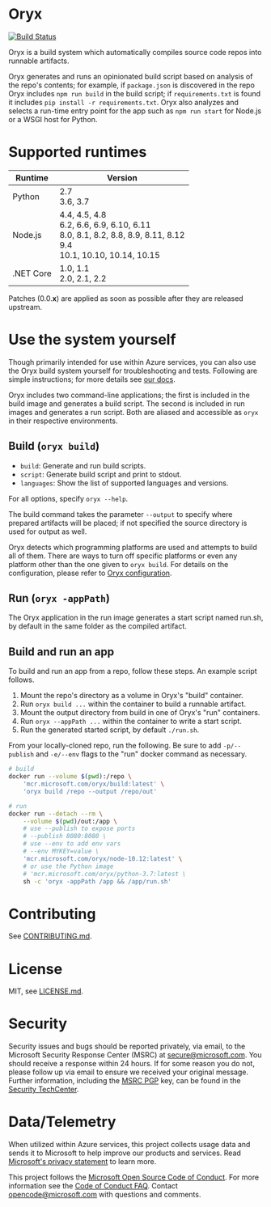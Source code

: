 # Oryx

[![Build Status](https://devdiv.visualstudio.com/DevDiv/_apis/build/status/Oryx/Oryx-BuildImage?branchName=master)](https://devdiv.visualstudio.com/DevDiv/_build/latest?definitionId=9922?branchName=master)

Oryx is a build system which automatically compiles source code repos into
runnable artifacts.

Oryx generates and runs an opinionated build script based on analysis of the
repo's contents; for example, if `package.json` is discovered in the repo
Oryx includes `npm run build` in the build script; if `requirements.txt` is
found it includes `pip install -r requirements.txt`. Oryx also analyzes and
selects a run-time entry point for the app such as `npm run start` for
Node.js or a WSGI host for Python.

# Supported runtimes

Runtime | Version
--------|--------
Python  | 2.7<br />3.6, 3.7
Node.js | 4.4, 4.5, 4.8<br />6.2, 6.6, 6.9, 6.10, 6.11<br />8.0, 8.1, 8.2, 8.8, 8.9, 8.11, 8.12<br />9.4<br />10.1, 10.10, 10.14, 10.15
.NET Core | 1.0, 1.1<br />2.0, 2.1, 2.2

Patches (0.0.**x**) are applied as soon as possible after they are released upstream.

# Use the system yourself

Though primarily intended for use within Azure services, you can also use the
Oryx build system yourself for troubleshooting and tests. Following are
simple instructions; for more details see [our docs](./doc).

Oryx includes two command-line applications; the first is included in the
build image and generates a build script. The second is included in run
images and generates a run script. Both are aliased and accessible as `oryx`
in their respective environments.

## Build (`oryx build`)

* `build`: Generate and run build scripts.
* `script`: Generate build script and print to stdout.
* `languages`: Show the list of supported languages and versions.

For all options, specify `oryx --help`.

The build command takes the parameter `--output` to specify where prepared
artifacts will be placed; if not specified the source directory is used for
output as well.

Oryx detects which programming platforms are used and attempts to build all of them.
There are ways to turn off specific platforms or even any platform other than the
one given to `oryx build`. For details on the configuration, please refer
to [Oryx configuration](./doc/configuration.md#oryx-configuration).

## Run (`oryx -appPath`)

The Oryx application in the run image generates a start script named run.sh, by
default in the same folder as the compiled artifact.

## Build and run an app

To build and run an app from a repo, follow these steps. An example script
follows.

1. Mount the repo's directory as a volume in Oryx's "build" container.
1. Run `oryx build ...` within the container to build a runnable artifact.
1. Mount the output directory from build in one of Oryx's "run" containers.
1. Run `oryx --appPath ...` within the container to write a start script.
1. Run the generated started script, by default `./run.sh`.

From your locally-cloned repo, run the following. Be sure to add
`-p/--publish` and `-e/--env` flags to the "run" docker command as necessary.

```bash
# build
docker run --volume $(pwd):/repo \
    'mcr.microsoft.com/oryx/build:latest' \
    'oryx build /repo --output /repo/out'

# run
docker run --detach --rm \
    --volume $(pwd)/out:/app \
    # use --publish to expose ports
    # --publish 8080:8080 \
    # use --env to add env vars
    # --env MYKEY=value \
    'mcr.microsoft.com/oryx/node-10.12:latest' \
    # or use the Python image
    # 'mcr.microsoft.com/oryx/python-3.7:latest \
    sh -c 'oryx -appPath /app && /app/run.sh'
```

# Contributing

See [CONTRIBUTING.md](./CONTRIBUTING.md).

# License

MIT, see [LICENSE.md](./LICENSE.md).

# Security

Security issues and bugs should be reported privately, via email, to the
Microsoft Security Response Center (MSRC) at
[secure@microsoft.com](mailto:secure@microsoft.com). You should receive a
response within 24 hours. If for some reason you do not, please follow up via
email to ensure we received your original message. Further information,
including the [MSRC
PGP](https://technet.microsoft.com/en-us/security/dn606155) key, can be found
in the [Security
TechCenter](https://technet.microsoft.com/en-us/security/default).

# Data/Telemetry

When utilized within Azure services, this project collects usage data and
sends it to Microsoft to help improve our products and services. Read
[Microsoft's privacy statement][] to learn more.

[Microsoft's privacy statement]: http://go.microsoft.com/fwlink/?LinkId=521839

This project follows the [Microsoft Open Source Code of Conduct][coc]. For
more information see the [Code of Conduct FAQ][cocfaq]. Contact
[opencode@microsoft.com][cocmail] with questions and comments.

[coc]: https://opensource.microsoft.com/codeofconduct/
[cocfaq]: https://opensource.microsoft.com/codeofconduct/faq/
[cocmail]: mailto:opencode@microsoft.com
